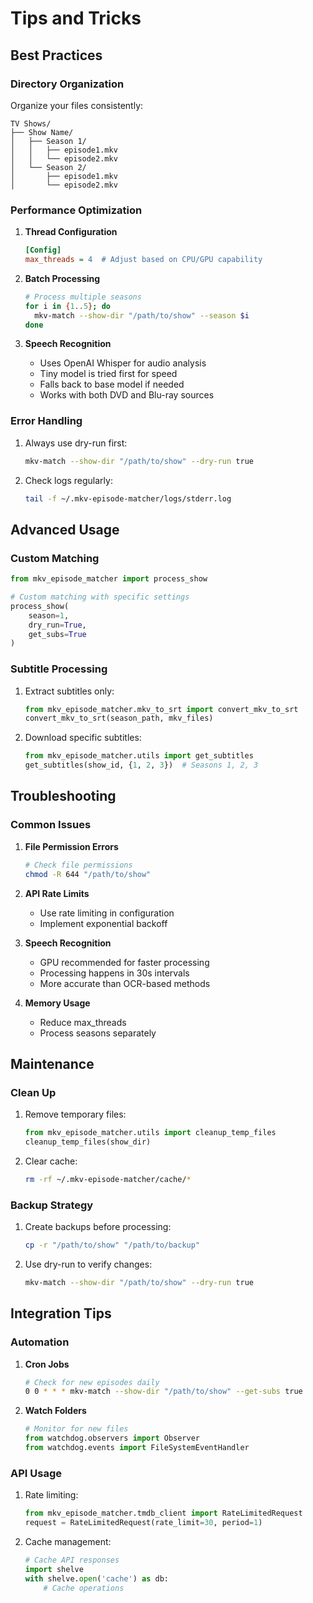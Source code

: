 # Tips and Tricks

## Best Practices

### Directory Organization

Organize your files consistently:
```
TV Shows/
├── Show Name/
│   ├── Season 1/
│   │   ├── episode1.mkv
│   │   └── episode2.mkv
│   └── Season 2/
│       ├── episode1.mkv
│       └── episode2.mkv
```

### Performance Optimization

1. **Thread Configuration**
   ```ini
   [Config]
   max_threads = 4  # Adjust based on CPU/GPU capability
   ```

2. **Batch Processing**
   ```bash
   # Process multiple seasons
   for i in {1..5}; do
     mkv-match --show-dir "/path/to/show" --season $i
   done
   ```

3. **Speech Recognition**
   - Uses OpenAI Whisper for audio analysis
   - Tiny model is tried first for speed
   - Falls back to base model if needed
   - Works with both DVD and Blu-ray sources

### Error Handling

1. Always use dry-run first:
   ```bash
   mkv-match --show-dir "/path/to/show" --dry-run true
   ```

2. Check logs regularly:
   ```bash
   tail -f ~/.mkv-episode-matcher/logs/stderr.log
   ```

## Advanced Usage

### Custom Matching

```python
from mkv_episode_matcher import process_show

# Custom matching with specific settings
process_show(
    season=1,
    dry_run=True,
    get_subs=True
)
```

### Subtitle Processing

1. Extract subtitles only:
   ```python
   from mkv_episode_matcher.mkv_to_srt import convert_mkv_to_srt
   convert_mkv_to_srt(season_path, mkv_files)
   ```

2. Download specific subtitles:
   ```python
   from mkv_episode_matcher.utils import get_subtitles
   get_subtitles(show_id, {1, 2, 3})  # Seasons 1, 2, 3
   ```

## Troubleshooting

### Common Issues

1. **File Permission Errors**
   ```bash
   # Check file permissions
   chmod -R 644 "/path/to/show"
   ```

2. **API Rate Limits**
   - Use rate limiting in configuration
   - Implement exponential backoff

3. **Speech Recognition**
   - GPU recommended for faster processing
   - Processing happens in 30s intervals
   - More accurate than OCR-based methods

3. **Memory Usage**
   - Reduce max_threads
   - Process seasons separately

## Maintenance

### Clean Up

1. Remove temporary files:
   ```python
   from mkv_episode_matcher.utils import cleanup_temp_files
   cleanup_temp_files(show_dir)
   ```

2. Clear cache:
   ```bash
   rm -rf ~/.mkv-episode-matcher/cache/*
   ```

### Backup Strategy

1. Create backups before processing:
   ```bash
   cp -r "/path/to/show" "/path/to/backup"
   ```

2. Use dry-run to verify changes:
   ```bash
   mkv-match --show-dir "/path/to/show" --dry-run true
   ```

## Integration Tips

### Automation

1. **Cron Jobs**
   ```bash
   # Check for new episodes daily
   0 0 * * * mkv-match --show-dir "/path/to/show" --get-subs true
   ```

2. **Watch Folders**
   ```python
   # Monitor for new files
   from watchdog.observers import Observer
   from watchdog.events import FileSystemEventHandler
   ```

### API Usage

1. Rate limiting:
   ```python
   from mkv_episode_matcher.tmdb_client import RateLimitedRequest
   request = RateLimitedRequest(rate_limit=30, period=1)
   ```

2. Cache management:
   ```python
   # Cache API responses
   import shelve
   with shelve.open('cache') as db:
       # Cache operations
   ```
